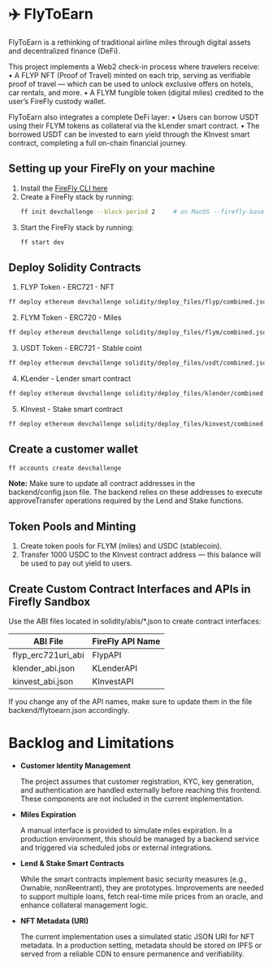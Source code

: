 # ✈️ FlyToEarn

FlyToEarn is a rethinking of traditional airline miles through digital assets and decentralized finance (DeFi).

This project implements a Web2 check-in process where travelers receive:
	•	A FLYP NFT (Proof of Travel) minted on each trip, serving as verifiable proof of travel — which can be used to unlock exclusive offers on hotels, car rentals, and more.
	•	A FLYM fungible token (digital miles) credited to the user’s FireFly custody wallet.

FlyToEarn also integrates a complete DeFi layer:
	•	Users can borrow USDT using their FLYM tokens as collateral via the kLender smart contract.
	•	The borrowed USDT can be invested to earn yield through the KInvest smart contract, completing a full on-chain financial journey.


## Setting up your FireFly on your machine

1. Install the [FireFly CLI here](https://github.com/hyperledger/firefly-cli?tab=readme-ov-file#install-the-cli)
2. Create a FireFly stack by running:
   ```bash
   ff init devchallenge --block-period 2     # on MacOS --firefly-base-port  5001 
   ```
3. Start the FireFly stack by running:
   ```bash
   ff start dev
   ```

## Deploy Solidity Contracts

1. FLYP Token - ERC721 - NFT
```bash
ff deploy ethereum devchallenge solidity/deploy_files/flyp/combined.json
```

2. FLYM Token - ERC720 - Miles
```bash
ff deploy ethereum devchallenge solidity/deploy_files/flym/combined.json
```

3. USDT Token - ERC721 - Stable coint
```bash
ff deploy ethereum devchallenge solidity/deploy_files/usdt/combined.json
```

4. KLender - Lender smart contract 
```bash
ff deploy ethereum devchallenge solidity/deploy_files/klender/combined.json 
```

5. KInvest - Stake smart contract
```bash
ff deploy ethereum devchallenge solidity/deploy_files/kinvest/combined.json 
```

## Create a customer wallet 
```bash
ff accounts create devchallenge 
```

**Note:**
Make sure to update all contract addresses in the backend/config.json file.
The backend relies on these addresses to execute approveTransfer operations required by the Lend and Stake functions.

## Token Pools and Minting

1. Create token pools for FLYM (miles) and USDC (stablecoin).
2. Transfer 1000 USDC to the KInvest contract address — this balance will be used to pay out yield to users.

##  Create Custom Contract Interfaces and APIs in Firefly Sandbox

Use the ABI files located in solidity/abis/*.json to create contract interfaces:


| ABI File               | FireFly API Name |
|------------------------|------------------|
| flyp_erc721uri_abi     | FlypAPI           |
| klender_abi.json       | KLenderAPI        |
| kinvest_abi.json       | KInvestAPI        |

 If you change any of the API names, make sure to update them in the file backend/flytoearn.json accordingly.


# Backlog and Limitations
- **Customer Identity Management** 

   The project assumes that customer registration, KYC, key generation, and authentication are handled externally before reaching this frontend. These components are not included in the current implementation.


- **Miles Expiration** 

   A manual interface is provided to simulate miles expiration. In a production environment, this should be managed by a backend service and triggered via scheduled jobs or external integrations.


- **Lend & Stake Smart Contracts**

   While the smart contracts implement basic security measures (e.g., Ownable, nonReentrant), they are prototypes. Improvements are needed to support multiple loans, fetch real-time mile prices from an oracle, and enhance collateral management logic.


- **NFT Metadata (URI)**

   The current implementation uses a simulated static JSON URI for NFT metadata. In a production setting, metadata should be stored on IPFS or served from a reliable CDN to ensure permanence and verifiability.